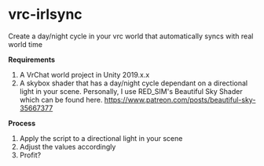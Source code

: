 # vrc-irlsync
Create a day/night cycle in your vrc world that automatically syncs with real world time

**Requirements**
1. A VrChat world project in Unity 2019.x.x
2. A skybox shader that has a day/night cycle dependant on a directional light in your scene. Personally, I use RED_SIM's Beautiful Sky Shader which can be found here. https://www.patreon.com/posts/beautiful-sky-35667377

**Process**
1. Apply the script to a directional light in your scene
2. Adjust the values accordingly
3. Profit?
